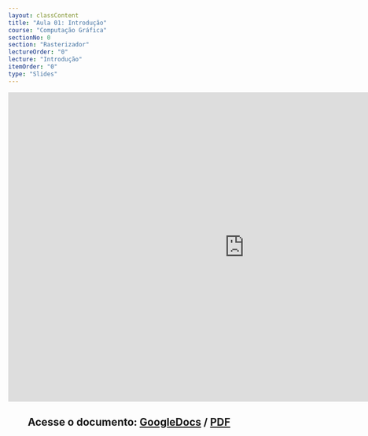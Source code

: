 ```yaml
---
layout: classContent
title: "Aula 01: Introdução"
course: "Computação Gráfica"
sectionNo: 0
section: "Rasterizador"
lectureOrder: "0"
lecture: "Introdução"
itemOrder: "0"
type: "Slides"
---
```


<iframe src="https://docs.google.com/presentation/d/e/2PACX-1vQAIE1Qc36QgGIVJ9spuDxvu2T28H4d0AKZgqxF50OZL0zXv3pbHZijxxh-aJKjF7ie4MloqVswFcRo/embed?start=false&loop=false&delayms=60000" frameborder="0" width="960" height="629" allowfullscreen="true" mozallowfullscreen="true" webkitallowfullscreen="true"></iframe>

## &nbsp;&nbsp;&nbsp;&nbsp;&nbsp;&nbsp;&nbsp;&nbsp;Acesse o documento: [GoogleDocs](https://docs.google.com/presentation/d/1Ljqy3wG1Bpt41d3ajXXCGEN0pQOHlGosowvRqzh_gGs/preview?rm=minimal&usp=sharing) / [PDF](https://drive.google.com/file/d/1y1_20uHqd6PeVXaITUurMrYBDxkZJ6zz/view?usp=sharing)
